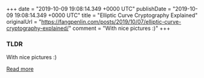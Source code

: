 +++
date = "2019-10-09 19:08:14.349 +0000 UTC"
publishDate = "2019-10-09 19:08:14.349 +0000 UTC"
title = "Elliptic Curve Cryptography Explained"
originalUrl = "https://fangpenlin.com/posts/2019/10/07/elliptic-curve-cryptography-explained/"
comment = "With nice pictures :)"
+++

### TLDR

With nice pictures :)

[Read more](https://fangpenlin.com/posts/2019/10/07/elliptic-curve-cryptography-explained/)
